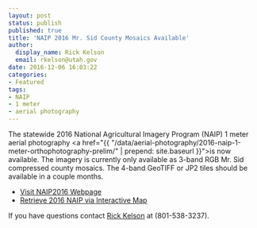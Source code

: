 ```yaml
---
layout: post
status: publish
published: true
title: 'NAIP 2016 Mr. Sid County Mosaics Available'
author:
  display_name: Rick Kelson
  email: rkelson@utah.gov
date: 2016-12-06 16:03:22
categories:
- Featured
tags:
- NAIP
- 1 meter
- aerial photography
---
```

The statewide 2016 National Agricultural Imagery Program (NAIP) 1 meter aerial photography
<a href="{{ "/data/aerial-photography/2016-naip-1-meter-orthophotography-prelim/" | prepend: site.baseurl }}">is
now available</a>. The imagery is currently only available as 3-band RGB Mr. Sid compressed county mosaics. The 4-band GeoTIFF or JP2 tiles should be available in a couple months.

<ul class="dotless">
<li><a href="{{ "/data/aerial-photography/2016-naip-1-meter-orthophotography-prelim/" | prepend: site.baseurl }}">Visit NAIP2016 Webpage</a></li>
<li><i class="fa fa-download"></i> <a href="http://raster.utah.gov/?cat=NAIP%202016%20(1m)">Retrieve 2016 NAIP via Interactive Map</a></li>
</ul>

If you have questions contact <a href="mailto:rkelson@utah.gov">Rick Kelson</a> at (801-538-3237).
